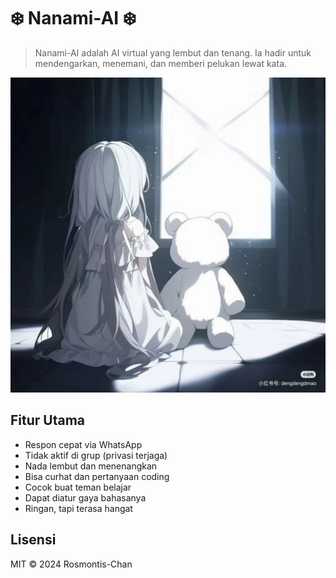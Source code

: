 # ❄️ Nanami-AI ❄️

> Nanami-AI adalah AI virtual yang lembut dan tenang. Ia hadir untuk mendengarkan, menemani, dan memberi pelukan lewat kata.

![Preview Chat](https://github.com/Rosmontis-Chan/Chatbot-WA/blob/main/Imou.png) <!-- Ganti dengan link gambar kamu -->

## Fitur Utama
-  Respon cepat via WhatsApp
- Tidak aktif di grup (privasi terjaga)
- Nada lembut dan menenangkan
- Bisa curhat dan pertanyaan coding
- Cocok buat teman belajar
- Dapat diatur gaya bahasanya
- Ringan, tapi terasa hangat

## Lisensi
MIT © 2024 Rosmontis-Chan
